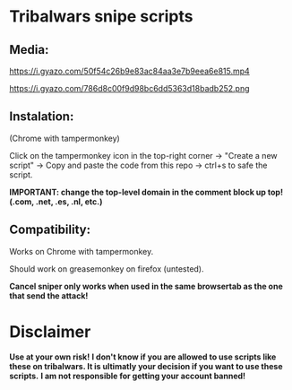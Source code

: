 # Tribalwars snipe scripts

## Media:
https://i.gyazo.com/50f54c26b9e83ac84aa3e7b9eea6e815.mp4

https://i.gyazo.com/786d8c00f9d98bc6dd5363d18badb252.png

## Instalation:
(Chrome with tampermonkey)

Click on the tampermonkey icon in the top-right corner -> "Create a new script" -> Copy and paste the code from this repo -> ctrl+s to safe the script.

**IMPORTANT: change the top-level domain in the comment block up top! (.com, .net, .es, .nl, etc.)**

## Compatibility:
Works on Chrome with tampermonkey.

Should work on greasemonkey on firefox (untested).

**Cancel sniper only works when used in the same browsertab as the one that send the attack!**

# Disclaimer
**Use at your own risk!**
**I don't know if you are allowed to use scripts like these on tribalwars. It is ultimatly your decision if you want to use these scripts.**
**I am not responsible for getting your account banned!**
